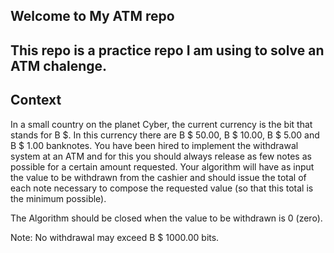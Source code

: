 Welcome to My ATM repo
-------------------------------
This repo is a practice repo I am using to solve an ATM chalenge.
-------------------------------
Context
-------------------------------
In a small country on the planet Cyber, the current currency is the bit that stands for B $. In this currency there are B $ 50.00, B $ 10.00, B $ 5.00 and B $ 1.00 banknotes. You have been hired to implement the withdrawal system at an ATM and for this you should always release as few notes as possible for a certain amount requested. Your algorithm will have as input the value to be withdrawn from the cashier and should issue the total of each note necessary to compose the requested value (so that this total is the minimum possible).

The Algorithm should be closed when the value to be withdrawn is 0 (zero).

Note: No withdrawal may exceed B $ 1000.00 bits.
